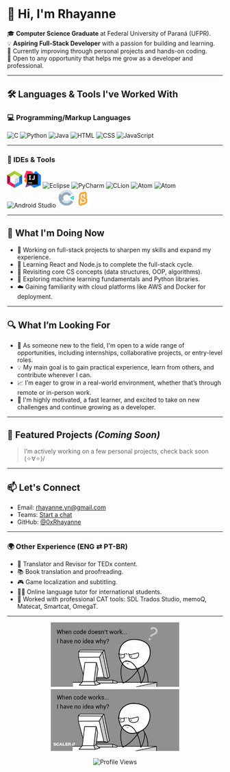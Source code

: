# 👋 Hi, I'm Rhayanne

🎓 **Computer Science Graduate** at Federal University of Paraná (UFPR).   
💡 **Aspiring Full-Stack Developer** with a passion for building and learning.  
🔧 Currently improving through personal projects and hands-on coding.  
📍 Open to any opportunity that helps me grow as a developer and professional.  

---

## 🛠️ Languages & Tools I've Worked With

### 💻 Programming/Markup Languages


![C](https://skillicons.dev/icons?i=c)
![Python](https://skillicons.dev/icons?i=python)
![Java](https://skillicons.dev/icons?i=java)
![HTML](https://skillicons.dev/icons?i=html)
![CSS](https://skillicons.dev/icons?i=css)
![JavaScript](https://skillicons.dev/icons?i=js)

---

### 🧰 IDEs & Tools


<p align="left">
  <img src="assets/NetBeans.png" alt="NetBeans" width="35" />
  <img src="assets/IntelliJIDEA.svg" alt="IntelliJ IDEA" width="40" />
  <img src="https://skillicons.dev/icons?i=eclipse" alt="Eclipse" width="40" />
  <img src="https://skillicons.dev/icons?i=pycharm" alt="PyCharm" width="40" />
  <img src="https://skillicons.dev/icons?i=clion" alt="CLion" width="40" />
  <img src="https://skillicons.dev/icons?i=atom" alt="Atom" width="40" />
  <img src="https://skillicons.dev/icons?i=mysql" alt="Atom" width="40" />
  <img src="https://skillicons.dev/icons?i=androidstudio" alt="Android Studio" width="40" />
  <img src="assets/Construct.png" alt="Construct" width="40" />
  <img src="assets/Scratch.png" alt="Scratch" width="30" />
  

</p>

---

## 🚀 What I'm Doing Now

- 🔭 Working on full-stack projects to sharpen my skills and expand my experience.
- 🌱 Learning React and Node.js to complete the full-stack cycle.
- 🧠 Revisiting core CS concepts (data structures, OOP, algorithms).
- 🤖 Exploring machine learning fundamentals and Python libraries.
- ☁️ Gaining familiarity with cloud platforms like AWS and Docker for deployment.  

---

## 🔍 What I’m Looking For

- 🎯 As someone new to the field, I'm open to a wide range of opportunities, including internships, collaborative projects, or entry-level roles. 
- 💡 My main goal is to gain practical experience, learn from others, and contribute wherever I can.
- 📈 I’m eager to grow in a real-world environment, whether that’s through remote or in-person work.
- 🤝 I'm highly motivated, a fast learner, and excited to take on new challenges and continue growing as a developer.

---

## 📌 Featured Projects *(Coming Soon)*

> I’m actively working on a few personal projects, check back soon (✧∀✧)/ 

---

## 📫 Let's Connect

- Email: rhayanne.yn@gmail.com 
- Teams: [Start a chat](https://teams.live.com/l/invite/FAAxw3JMLlJ3ql1GwE?v=g1)
- GitHub: [@0xRhayanne](https://github.com/0xRhayanne)

---

### 🌍 Other Experience (ENG ⇄ PT-BR)

- 💬 Translator and Revisor for TEDx content. 
- 📚 Book translation and proofreading. 
- 🎮 Game localization and subtitling.
- 🧑‍🏫 Online language tutor for international students.
- 🔧 Worked with professional CAT tools: SDL Trados Studio, memoQ, Matecat, Smartcat, OmegaT.
  

---


<p align="center">
  <img src="assets/GIF.gif" width="300" alt="Centered GIF" />
</p>

<p align="center">
  <img src="https://komarev.com/ghpvc/?username=0xRhayanne&color=orange" alt="Profile Views" />
</p>
